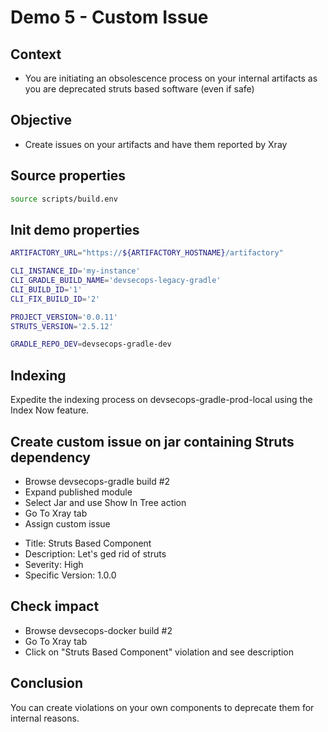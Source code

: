 # Demo 5 - Custom Issue

## Context

- You are initiating an obsolescence process on your internal artifacts as you are deprecated struts based software (even if safe)

## Objective

- Create issues on your artifacts and have them reported by Xray

## Source properties

```bash
source scripts/build.env
```

## Init demo properties

```bash
ARTIFACTORY_URL="https://${ARTIFACTORY_HOSTNAME}/artifactory"

CLI_INSTANCE_ID='my-instance'
CLI_GRADLE_BUILD_NAME='devsecops-legacy-gradle'
CLI_BUILD_ID='1'
CLI_FIX_BUILD_ID='2'

PROJECT_VERSION='0.0.11'
STRUTS_VERSION='2.5.12'

GRADLE_REPO_DEV=devsecops-gradle-dev
```

## Indexing

Expedite the indexing process on devsecops-gradle-prod-local using the Index Now feature.

## Create custom issue on jar containing Struts dependency

- Browse devsecops-gradle build #2
- Expand published module
- Select Jar and use Show In Tree action
- Go To Xray tab
- Assign custom issue
* Title: Struts Based Component
* Description: Let's ged rid of struts
* Severity: High
* Specific Version: 1.0.0

## Check impact

- Browse devsecops-docker build #2
- Go To Xray tab
- Click on "Struts Based Component" violation and see description

## Conclusion

You can create violations on your own components to deprecate them for internal reasons.

